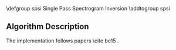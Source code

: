 \defgroup spsi Single Pass Spectrogram Inversion
\addtogroup spsi

Algorithm Description
---------------------

The implementation follows papers \cite be15 .


